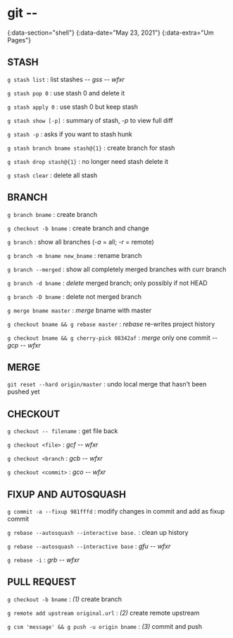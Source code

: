 # git --
{:data-section="shell"}
{:data-date="May 23, 2021"}
{:data-extra="Um Pages"}

## STASH

`g stash list`
: list stashes -- *gss* -- *wfxr*

`g stash pop 0`
: use stash 0 and delete it

`g stash apply 0`
: use stash 0 but keep stash

`g stash show [-p]`
: summary of stash, *-p* to view full diff

`g stash -p`
: asks if you want to stash hunk

`g stash branch bname stash@{1}`
: create branch for stash

`g stash drop stash@{1}`
: no longer need stash delete it

`g stash clear`
: delete all stash

## BRANCH

`g branch bname`
: create branch

`g checkout -b bname`
: create branch and change

`g branch`
: show all branches (*-a* = all; *-r* = remote)

`g branch -m bname new_bname`
: rename branch

`g branch --merged`
: show all completely merged branches with curr branch

`g branch -d bname`
: *delete* merged branch; only possibly if not HEAD

`g branch -D bname`
: delete not merged branch

`g merge bname master`
: *merge* bname with master

`g checkout bname && g rebase master`
: *rebase* re-writes project history

`g checkout bname && g cherry-pick 08342af`
: *merge* only one commit -- *gcp* -- *wfxr*

## MERGE

`git reset --hard origin/master`
: undo local merge that hasn't been pushed yet

## CHECKOUT

`g checkout -- filename`
: get file back

`g checkout <file>`
: *gcf* -- *wfxr*

`g checkout <branch`
: *gcb* -- *wfxr*

`g checkout <commit>`
: *gco* -- *wfxr*

## FIXUP AND AUTOSQUASH

`g commit -a --fixup 981fffd`
: modify changes in commit and add as fixup commit

`g rebase --autosquash --interactive base.`
: clean up history

`g rebase --autosquash --interactive base`
: *gfu* -- *wfxr*

`g rebase -i`
: *grb* -- *wfxr*

## PULL REQUEST

`g checkout -b bname`
: *(1)* create branch

`g remote add upstream original.url`
: *(2)* create remote upstream

`g csm 'message' && g push -u origin bname`
: *(3)* commit and push
